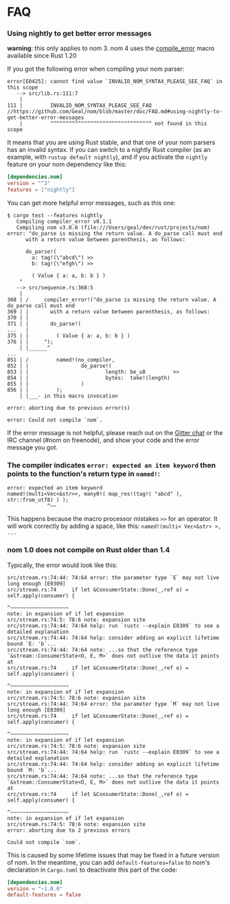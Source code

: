 # FAQ

### Using nightly to get better error messages

**warning**: this only applies to nom 3. nom 4 uses the
[compile_error](https://doc.rust-lang.org/std/macro.compile_error.html) macro
available since Rust 1.20

If you got the following error when compiling your nom parser:

```
error[E0425]: cannot find value `INVALID_NOM_SYNTAX_PLEASE_SEE_FAQ` in this scope
   --> src/lib.rs:111:7
    |
111 |         INVALID_NOM_SYNTAX_PLEASE_SEE_FAQ //https://github.com/Geal/nom/blob/master/doc/FAQ.md#using-nightly-to-get-better-error-messages
    |         ^^^^^^^^^^^^^^^^^^^^^^^^^^^^^^^^^ not found in this scope
```

It means that you are using Rust stable, and that one of your nom parsers has an invalid syntax.
If you can switch to a nightly Rust compiler (as an example, with `rustup default nightly`),
and if you activate the `nightly` feature on your nom dependency like this:

```toml
[dependencies.nom]
version = "^3"
features = ["nightly"]
```

You can get more helpful error messages, such as this one:

```
$ cargo test --features nightly
   Compiling compiler_error v0.1.1
   Compiling nom v3.0.0 (file:///Users/geal/dev/rust/projects/nom)
error: "do_parse is missing the return value. A do_parse call must end
      with a return value between parenthesis, as follows:

      do_parse!(
        a: tag!(\"abcd\") >>
        b: tag!(\"efgh\") >>

        ( Value { a: a, b: b } )
    "
   --> src/sequence.rs:368:5
    |
368 | /     compiler_error!("do_parse is missing the return value. A do_parse call must end
369 | |       with a return value between parenthesis, as follows:
370 | |
371 | |       do_parse!(
...   |
375 | |         ( Value { a: a, b: b } )
376 | |     ");
    | |______^
...
851 | /         named!(no_compiler,
852 | |                 do_parse!(
853 | |                         length: be_u8         >>
854 | |                         bytes:  take!(length)
855 | |                 )
856 | |         );
    | |___- in this macro invocation

error: aborting due to previous error(s)

error: Could not compile `nom`.
```

If the error message is not helpful, please reach out on the [Gitter chat](https://gitter.im/Geal/nom?utm_source=badge&utm_medium=badge&utm_campaign=pr-badge&utm_content=badge) or the IRC channel (#nom on freenode), and show
your code and the error message you got.


### The compiler indicates `error: expected an item keyword` then points to the function's return type in `named!`:

```ignore
error: expected an item keyword
named!(multi<Vec<&str>>, many0!( map_res!(tag!( "abcd" ), str::from_utf8) ) );
             ^~~
```

This happens because the macro processor mistakes `>>` for an operator. It will work correctly by adding a space, like this: `named!(multi< Vec<&str> >, ...`

### nom 1.0 does not compile on Rust older than 1.4

Typically, the error would look like this:

```ignore
src/stream.rs:74:44: 74:64 error: the parameter type `E` may not live long enough [E0309]
src/stream.rs:74     if let &ConsumerState::Done(_,ref o) = self.apply(consumer) {
                                                            ^~~~~~~~~~~~~~~~~~~~
note: in expansion of if let expansion
src/stream.rs:74:5: 78:6 note: expansion site
src/stream.rs:74:44: 74:64 help: run `rustc --explain E0309` to see a detailed explanation
src/stream.rs:74:44: 74:64 help: consider adding an explicit lifetime bound `E: 'b`...
src/stream.rs:74:44: 74:64 note: ...so that the reference type `&stream::ConsumerState<O, E, M>` does not outlive the data it points at
src/stream.rs:74     if let &ConsumerState::Done(_,ref o) = self.apply(consumer) {
                                                            ^~~~~~~~~~~~~~~~~~~~
note: in expansion of if let expansion
src/stream.rs:74:5: 78:6 note: expansion site
src/stream.rs:74:44: 74:64 error: the parameter type `M` may not live long enough [E0309]
src/stream.rs:74     if let &ConsumerState::Done(_,ref o) = self.apply(consumer) {
                                                            ^~~~~~~~~~~~~~~~~~~~
note: in expansion of if let expansion
src/stream.rs:74:5: 78:6 note: expansion site
src/stream.rs:74:44: 74:64 help: run `rustc --explain E0309` to see a detailed explanation
src/stream.rs:74:44: 74:64 help: consider adding an explicit lifetime bound `M: 'b`...
src/stream.rs:74:44: 74:64 note: ...so that the reference type `&stream::ConsumerState<O, E, M>` does not outlive the data it points at
src/stream.rs:74     if let &ConsumerState::Done(_,ref o) = self.apply(consumer) {
                                                            ^~~~~~~~~~~~~~~~~~~~
note: in expansion of if let expansion
src/stream.rs:74:5: 78:6 note: expansion site
error: aborting due to 2 previous errors

Could not compile `nom`.
```

This is caused by some lifetime issues that may be fixed in a future version of nom. In the meantime, you can add `default-features=false` to nom's declaration in `Cargo.toml` to deactivate this part of the code:

```toml
[dependencies.nom]
version = "~1.0.0"
default-features = false
```
